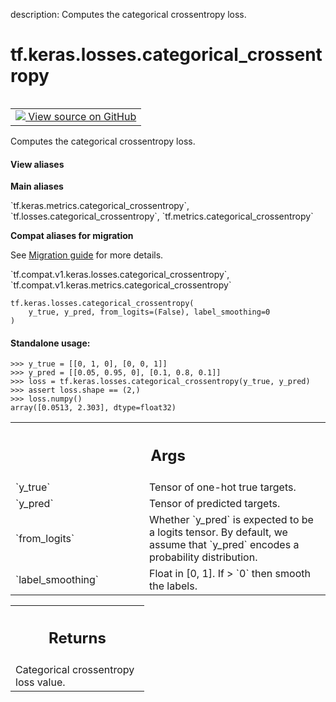 description: Computes the categorical crossentropy loss.

<div itemscope itemtype="http://developers.google.com/ReferenceObject">
<meta itemprop="name" content="tf.keras.losses.categorical_crossentropy" />
<meta itemprop="path" content="Stable" />
</div>

# tf.keras.losses.categorical_crossentropy

<!-- Insert buttons and diff -->

<table class="tfo-notebook-buttons tfo-api nocontent" align="left">
<td>
  <a target="_blank" href="https://github.com/tensorflow/tensorflow/blob/r2.3/tensorflow/python/keras/losses.py#L1497-L1535">
    <img src="https://www.tensorflow.org/images/GitHub-Mark-32px.png" />
    View source on GitHub
  </a>
</td>
</table>



Computes the categorical crossentropy loss.

<section class="expandable">
  <h4 class="showalways">View aliases</h4>
  <p>
<b>Main aliases</b>
<p>`tf.keras.metrics.categorical_crossentropy`, `tf.losses.categorical_crossentropy`, `tf.metrics.categorical_crossentropy`</p>

<b>Compat aliases for migration</b>
<p>See
<a href="https://www.tensorflow.org/guide/migrate">Migration guide</a> for
more details.</p>
<p>`tf.compat.v1.keras.losses.categorical_crossentropy`, `tf.compat.v1.keras.metrics.categorical_crossentropy`</p>
</p>
</section>

<pre class="devsite-click-to-copy prettyprint lang-py tfo-signature-link">
<code>tf.keras.losses.categorical_crossentropy(
    y_true, y_pred, from_logits=(False), label_smoothing=0
)
</code></pre>



<!-- Placeholder for "Used in" -->


#### Standalone usage:



```
>>> y_true = [[0, 1, 0], [0, 0, 1]]
>>> y_pred = [[0.05, 0.95, 0], [0.1, 0.8, 0.1]]
>>> loss = tf.keras.losses.categorical_crossentropy(y_true, y_pred)
>>> assert loss.shape == (2,)
>>> loss.numpy()
array([0.0513, 2.303], dtype=float32)
```

<!-- Tabular view -->
 <table class="responsive fixed orange">
<colgroup><col width="214px"><col></colgroup>
<tr><th colspan="2"><h2 class="add-link">Args</h2></th></tr>

<tr>
<td>
`y_true`
</td>
<td>
Tensor of one-hot true targets.
</td>
</tr><tr>
<td>
`y_pred`
</td>
<td>
Tensor of predicted targets.
</td>
</tr><tr>
<td>
`from_logits`
</td>
<td>
Whether `y_pred` is expected to be a logits tensor. By default,
we assume that `y_pred` encodes a probability distribution.
</td>
</tr><tr>
<td>
`label_smoothing`
</td>
<td>
Float in [0, 1]. If > `0` then smooth the labels.
</td>
</tr>
</table>



<!-- Tabular view -->
 <table class="responsive fixed orange">
<colgroup><col width="214px"><col></colgroup>
<tr><th colspan="2"><h2 class="add-link">Returns</h2></th></tr>
<tr class="alt">
<td colspan="2">
Categorical crossentropy loss value.
</td>
</tr>

</table>

